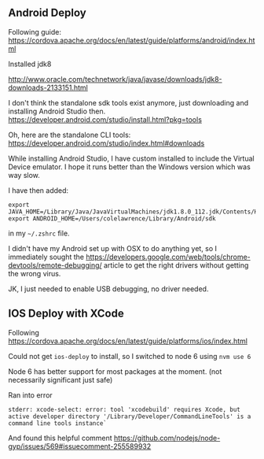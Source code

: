 
## Android Deploy

Following guide: https://cordova.apache.org/docs/en/latest/guide/platforms/android/index.html

Installed jdk8

http://www.oracle.com/technetwork/java/javase/downloads/jdk8-downloads-2133151.html

I don't think the standalone sdk tools exist anymore, just downloading and installing Android Studio then.
https://developer.android.com/studio/install.html?pkg=tools

Oh, here are the standalone CLI tools:
https://developer.android.com/studio/index.html#downloads

While installing Android Studio, I have custom installed to include the Virtual Device emulator. I hope it runs better than the Windows version which was way slow.

I have then added:

```shell
export JAVA_HOME=/Library/Java/JavaVirtualMachines/jdk1.8.0_112.jdk/Contents/Home/
export ANDROID_HOME=/Users/colelawrence/Library/Android/sdk
```

in my `~/.zshrc` file.

I didn't have my Android set up with OSX to do anything yet, so I immediately sought
the https://developers.google.com/web/tools/chrome-devtools/remote-debugging/ article
to get the right drivers without getting the wrong virus.

JK, I just needed to enable USB debugging, no driver needed.

## IOS Deploy with XCode

Following https://cordova.apache.org/docs/en/latest/guide/platforms/ios/index.html

Could not get `ios-deploy` to install, so I switched to node 6 using `nvm use 6`

Node 6 has better support for most packages at the moment. (not necessarily significant just safe)


Ran into error

```shell
stderr: xcode-select: error: tool 'xcodebuild' requires Xcode, but active developer directory '/Library/Developer/CommandLineTools' is a command line tools instance`
```

And found this helpful comment
https://github.com/nodejs/node-gyp/issues/569#issuecomment-255589932

